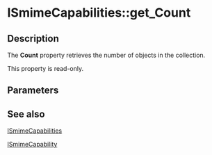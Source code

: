 # ISmimeCapabilities::get_Count

## Description

The **Count** property retrieves the number of objects in the collection.

This property is read-only.

## Parameters

## See also

[ISmimeCapabilities](https://learn.microsoft.com/windows/desktop/api/certenroll/nn-certenroll-ismimecapabilities)

[ISmimeCapability](https://learn.microsoft.com/windows/desktop/api/certenroll/nn-certenroll-ismimecapability)